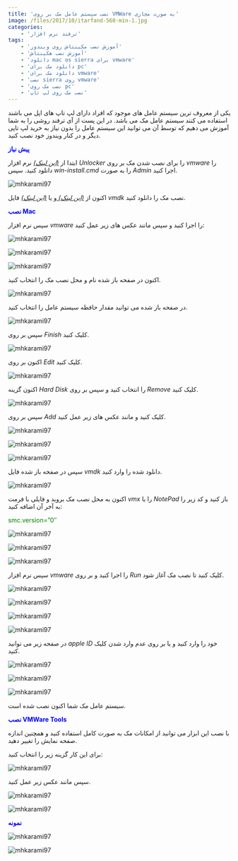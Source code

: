 ```yaml
---
title: 'نصب سیستم عامل مک بر روی VMWare به صورت مجازی'
image: /files/2017/10/itarfand-560-min-1.jpg
categories:
    - 'ترفند نرم افزار'
tags:
    - 'آموزش نصب مکینتاش روی ویندوز'
    - 'آموزش نصب هکینتاش'
    - 'دانلود mac os sierra برای vmware'
    - 'دانلود مک برای pc'
    - 'دانلود مک برای vmware'
    - 'نصب sierra روی vmware'
    - 'نصب مک روی pc'
    - 'نصب مک روی لپ تاپ'
---
```


یکی از معروف ترین سیستم عامل های موجود که افراد دارای لپ تاپ های اپل می باشند استفاده می کنند سیستم عامل مک می باشد. در این پست از آی ترفند روشی را به شما آموزش می دهیم که توسط آن می توانید این سیستم عامل را بدون نیاز به خرید لپ تاپی دیگر و در کنار ویندوز خود نصب کنید.

<span style="color: #0000ff;">**پیش نیاز**</span>

ابتدا از *[(این لینک)](https://mega.nz/#F!kZd01ZRC!j49bznphGjK3mOGXo9c7Vw)* نرم افزار *Unlocker* را برای نصب شدن مک بر روی *vmware* را دانلود کنید. سپس *win-install.cmd* را به صورت *Admin* اجرا کنید.

![mhkarami97](/files/2017/10/itarfand-534-min.jpg)

اکنون از [*(این لینک)* ](https://drive.google.com/drive/folders/0Bxo4zVlSzKr6c0hSSDhjR2pFVzg?usp=sharing)و یا [*(این لینک)*](https://drive.google.com/drive/folders/0Bxo4zVlSzKr6dXBreFZKcFRHR0U?usp=sharing) فایل *vmdk* نصب مک را دانلود کنید.

<span style="color: #0000ff;">**نصب Mac**</span>

سپس نرم افزار *vmware* را اجرا کنید و سپس مانند عکس های زیر عمل کنید:

![mhkarami97](/files/2017/10/itarfand-535-min.jpg)

![mhkarami97](/files/2017/10/itarfand-536-min.jpg)

![mhkarami97](/files/2017/10/itarfand-537-min.jpg)

اکنون در صفحه باز شده نام و محل نصب مک را انتخاب کنید.

![mhkarami97](/files/2017/10/itarfand-538-min.jpg)

در صفحه باز شده می توانید مقدار حافظه سیستم عامل را انتخاب کنید.

![mhkarami97](/files/2017/10/itarfand-539-min.jpg)

سپس بر روی *Finish* کلیک کنید.

![mhkarami97](/files/2017/10/itarfand-540-min.jpg)

اکنون بر روی *Edit* کلیک کنید.

![mhkarami97](/files/2017/10/itarfand-541-min.jpg)

اکنون گزینه *Hard Disk* را انتخاب کنید و سپس بر روی *Remove* کلیک کنید.

![mhkarami97](/files/2017/10/itarfand-542-min.jpg)

سپس بر روی *Add* کلیک کنید و مانند عکس های زیر عمل کنید.

![mhkarami97](/files/2017/10/itarfand-543-min.jpg)

![mhkarami97](/files/2017/10/itarfand-544-min.jpg)

![mhkarami97](/files/2017/10/itarfand-545-min.jpg)

سپس در صفحه باز شده فایل *vmdk* دانلود شده را وارد کنید.

![mhkarami97](/files/2017/10/itarfand-546-min.jpg)

اکنون به محل نصب مک بروید و فایلی با فرمت *vmx* را با *NotePad* باز کنید و کد زیر را به آخر آن اضافه کنید:

<span style="color: #008000;">smc.version=”0″</span>

![mhkarami97](/files/2017/10/itarfand-547-min.jpg)

![mhkarami97](/files/2017/10/itarfand-547-min.jpg)

![mhkarami97](/files/2017/10/itarfand-547-min-1.jpg)

سپس نرم افزار *vmware* را اجرا کنید و بر روی *Run* کلیک کنید تا نصب مک آغاز شود.

![mhkarami97](/files/2017/10/itarfand-548-min.jpg)

![mhkarami97](/files/2017/10/itarfand-549-min.jpg)

![mhkarami97](/files/2017/10/itarfand-550-min.jpg)

![mhkarami97](/files/2017/10/itarfand-551-min.jpg)

در صفحه زیر می توانید *apple ID* خود را وارد کنید و یا بر روی عدم وارد شدن کلیک کنید.

![mhkarami97](/files/2017/10/itarfand-552-min.jpg)

![mhkarami97](/files/2017/10/itarfand-553-min-1.jpg)

![mhkarami97](/files/2017/10/itarfand-554-min.jpg)

سیستم عامل مک شما اکنون نصب شده است.

<span style="color: #0000ff;">**نصب VMWare Tools**</span>

با نصب این ابزار می توانید از امکانات مک به صورت کامل استفاده کنید و همچنین اندازه صفحه نمایش را تغییر دهید.

برای این کار گزینه زیر را انتخاب کنید:

![mhkarami97](/files/2017/10/itarfand-555-min.jpg)

سپس مانند عکس زیر عمل کنید.

![mhkarami97](/files/2017/10/itarfand-556-min.jpg)

![mhkarami97](/files/2017/10/itarfand-557-min.jpg)

<span style="color: #0000ff;">**نمونه**</span>

![mhkarami97](/files/2017/10/itarfand-559-min.jpg)

![mhkarami97](/files/2017/10/itarfand-547-min.jpg)
